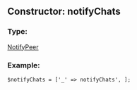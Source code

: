 ## Constructor: notifyChats  

### Type: 

[NotifyPeer](../types/NotifyPeer.md)
### Example:

```
$notifyChats = ['_' => notifyChats', ];
```